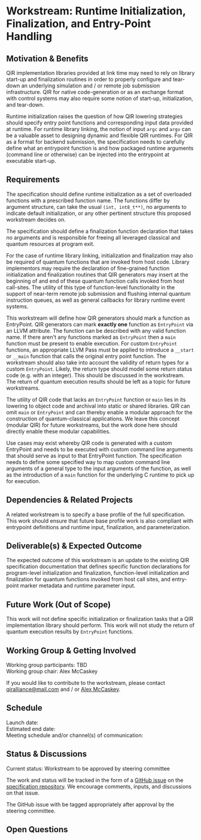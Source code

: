# Workstream: Runtime Initialization, Finalization, and Entry-Point Handling

## Motivation & Benefits

QIR implementation libraries provided at link time may need to rely on library
start-up and finalization routines in order to properly configure and tear-down
an underlying simulation and / or remote job submission infrastructure. QIR for
native code-generation or as an exchange format with control systems may also
require some notion of start-up, initialization, and tear-down.

Runtime initialization raises the question of how QIR lowering strategies
should specify entry point functions and corresponding input data provided
at runtime. For runtime library linking, the notion of input `argc` and
`argv` can be a valuable asset to designing dynamic and flexible QIR
runtimes. For QIR as a format for backend submission, the specification
needs to carefully define what an entrypoint function is and how packaged
runtime arguments (command line or otherwise) can be injected into the
entrypoint at executable start-up.

## Requirements

The specification should define runtime initialization as a set of overloaded
functions with a prescribed function name. The functions differ by argument
structure, can take the usual `(int, int8_t**)`, no arguments to indicate
default initialization, or any other pertinent structure this proposed
workstream decides on.

The specification should define a finalization function declaration that
takes no arguments and is responsible for freeing all leveraged classical
and quantum resources at program exit.

For the case of runtime library linking, initialization and finalization may
also be required of quantum functions that are invoked from host code. Library
implementors may require the declaration of fine-grained function
initialization and finalization routines that QIR generators may insert at
the beginning of and end of these quantum function calls invoked from host
call-sites. The utility of this type of function-level functionality in the
support of near-term remote job submission and flushing internal quantum
instruction queues, as well as general callbacks for library runtime
event systems.

This workstream will define how QIR generators should mark a function as
EntryPoint. QIR generators can mark **exactly one** function as `EntryPoint`
via an LLVM attribute. The function can be described with any valid function
name. If there aren't any functions marked as `EntryPoint` then a `main`
function must be present to enable execution. For custom `EntryPoint`
functions, an appropriate LLVM Pass must be applied to introduce a `__start`
or `__main` function that calls the original entry point function. The
workstream should also take into account the validity of return types
for a custom `EntryPoint`. Likely, the return type should model some return
status code (e.g. with an integer). This should be discussed in the
workstream. The return of quantum execution results should be left as a
topic for future workstreams.

The utility of QIR code that lacks an `EntryPoint` function or `main` lies
in its lowering to object code and archival into static or shared libraries.
QIR can omit `main` or `EntryPoint` and can thereby enable a modular approach
for the construction of quantum-classical applications. We leave this concept
(modular QIR) for future workstreams, but the work done here should directly
enable these modular capabilities.

Use cases may exist whereby QIR code is generated with a custom EntryPoint and
needs to be executed with custom command line arguments that should serve as
input to that EntryPoint function. The specification needs to define some
specified way to map custom command line arguments of a general type to the
input arguments of the function, as well as the introduction of a `main`
function for the underlying C runtime to pick up for execution.

## Dependencies & Related Projects

A related workstream is to specify a base profile of the full specification.
This work should ensure that future base profile work is also compliant with
entrypoint definitions and runtime input, finalization, and parameterization.

## Deliverable(s) & Expected Outcome

The expected outcome of this workstream is an update to the existing QIR
specification documentation that defines specific function declarations
for program-level initialization and finalization, function-level
initialization and finalization for quantum functions invoked from host
call sites, and entry-point marker metadata and runtime parameter input.

## Future Work (Out of Scope)

This work will not define specific initialization or finalization tasks
that a QIR implementation library should perform. This work will not study
the return of quantum execution results by `EntryPoint` functions. 

## Working Group & Getting Involved

Working group participants: TBD <br/>
Working group chair: Alex McCaskey

If you would like to contribute to the workstream, please contact
[qiralliance@mail.com](mailto:qiralliance@mail.com) and / or
[Alex McCaskey](mailto:amccaskey@nvidia.com).

## Schedule

Launch date: <br/>
Estimated end date: <br/>
Meeting schedule and/or channel(s) of communication:

## Status & Discussions

Current status: Workstream to be approved by steering committee

The work and status will be tracked in the form of a [GitHub
issue](https://github.com/qir-alliance/qir-spec/issues) on the [specification
repository](https://github.com/qir-alliance/qir-spec). We encourage comments,
inputs, and discussions on that issue.

The GitHub issue with be tagged appropriately after approval by the steering
committee.

## Open Questions
